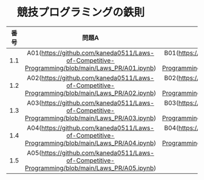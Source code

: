 # 　競技プログラミングの鉄則

|番号|問題A|問題B|
|:--:|:--:|:--:|
|1.1|A01(https://github.com/kaneda0511/Laws-of-Competitive-Programming/blob/main/Laws_PR/A01.ipynb)|B01(https://github.com/kaneda0511/Laws-of-Competitive-Programming/blob/main/Laws_PR/B01.ipynb)|
|1.2|A02(https://github.com/kaneda0511/Laws-of-Competitive-Programming/blob/main/Laws_PR/A02.ipynb)|B02(https://github.com/kaneda0511/Laws-of-Competitive-Programming/blob/main/Laws_PR/B02.ipynb)|
|1.3|A03(https://github.com/kaneda0511/Laws-of-Competitive-Programming/blob/main/Laws_PR/A03.ipynb)|B03(https://github.com/kaneda0511/Laws-of-Competitive-Programming/blob/main/Laws_PR/B03.ipynb)|
|1.4|A04(https://github.com/kaneda0511/Laws-of-Competitive-Programming/blob/main/Laws_PR/A04.ipynb)|B04(https://github.com/kaneda0511/Laws-of-Competitive-Programming/blob/main/Laws_PR/B04.ipynb)|
|1.5|A05(https://github.com/kaneda0511/Laws-of-Competitive-Programming/blob/main/Laws_PR/A05.ipynb)||
